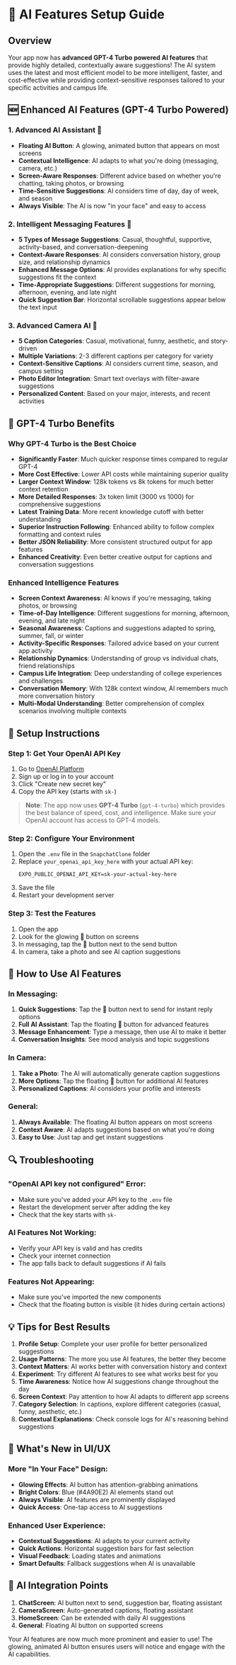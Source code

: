 # 🤖 AI Features Setup Guide

## Overview
Your app now has **advanced GPT-4 Turbo powered AI features** that provide highly detailed, contextually aware suggestions! The AI system uses the latest and most efficient model to be more intelligent, faster, and cost-effective while providing context-sensitive responses tailored to your specific activities and campus life.

## 🆕 Enhanced AI Features (GPT-4 Turbo Powered)

### 1. **Advanced AI Assistant** 🌟
- **Floating AI Button**: A glowing, animated button that appears on most screens
- **Contextual Intelligence**: AI adapts to what you're doing (messaging, camera, etc.)
- **Screen-Aware Responses**: Different advice based on whether you're chatting, taking photos, or browsing
- **Time-Sensitive Suggestions**: AI considers time of day, day of week, and season
- **Always Visible**: The AI is now "in your face" and easy to access

### 2. **Intelligent Messaging Features** 💬
- **5 Types of Message Suggestions**: Casual, thoughtful, supportive, activity-based, and conversation-deepening
- **Context-Aware Responses**: AI considers conversation history, group size, and relationship dynamics
- **Enhanced Message Options**: AI provides explanations for why specific suggestions fit the context
- **Time-Appropriate Suggestions**: Different suggestions for morning, afternoon, evening, and late night
- **Quick Suggestion Bar**: Horizontal scrollable suggestions appear below the text input

### 3. **Advanced Camera AI** 📸
- **5 Caption Categories**: Casual, motivational, funny, aesthetic, and story-driven
- **Multiple Variations**: 2-3 different captions per category for variety
- **Context-Sensitive Captions**: AI considers current time, season, and campus setting
- **Photo Editor Integration**: Smart text overlays with filter-aware suggestions
- **Personalized Content**: Based on your major, interests, and recent activities

## 🚀 GPT-4 Turbo Benefits

### **Why GPT-4 Turbo is the Best Choice**
- **Significantly Faster**: Much quicker response times compared to regular GPT-4
- **More Cost Effective**: Lower API costs while maintaining superior quality
- **Larger Context Window**: 128k tokens vs 8k tokens for much better context retention
- **More Detailed Responses**: 3x token limit (3000 vs 1000) for comprehensive suggestions
- **Latest Training Data**: More recent knowledge cutoff with better understanding
- **Superior Instruction Following**: Enhanced ability to follow complex formatting and context rules
- **Better JSON Reliability**: More consistent structured output for app features
- **Enhanced Creativity**: Even better creative output for captions and conversation suggestions

### **Enhanced Intelligence Features**
- **Screen Context Awareness**: AI knows if you're messaging, taking photos, or browsing
- **Time-of-Day Intelligence**: Different suggestions for morning, afternoon, evening, and late night
- **Seasonal Awareness**: Captions and suggestions adapted to spring, summer, fall, or winter
- **Activity-Specific Responses**: Tailored advice based on your current app activity
- **Relationship Dynamics**: Understanding of group vs individual chats, friend relationships
- **Campus Life Integration**: Deep understanding of college experiences and challenges
- **Conversation Memory**: With 128k context window, AI remembers much more conversation history
- **Multi-Modal Understanding**: Better comprehension of complex scenarios involving multiple contexts

## 🔧 Setup Instructions

### Step 1: Get Your OpenAI API Key
1. Go to [OpenAI Platform](https://platform.openai.com/api-keys)
2. Sign up or log in to your account
3. Click "Create new secret key"
4. Copy the API key (starts with `sk-`)

> **Note**: The app now uses **GPT-4 Turbo** (`gpt-4-turbo`) which provides the best balance of speed, cost, and intelligence. Make sure your OpenAI account has access to GPT-4 models.

### Step 2: Configure Your Environment
1. Open the `.env` file in the `SnapchatClone` folder
2. Replace `your_openai_api_key_here` with your actual API key:
   ```
   EXPO_PUBLIC_OPENAI_API_KEY=sk-your-actual-key-here
   ```
3. Save the file
4. Restart your development server

### Step 3: Test the Features
1. Open the app
2. Look for the glowing 🤖 button on screens
3. In messaging, tap the 🤖 button next to the send button
4. In camera, take a photo and see AI caption suggestions

## 🎯 How to Use AI Features

### In Messaging:
1. **Quick Suggestions**: Tap the 🤖 button next to send for instant reply options
2. **Full AI Assistant**: Tap the floating 🤖 button for advanced features
3. **Message Enhancement**: Type a message, then use AI to make it better
4. **Conversation Insights**: See mood analysis and topic suggestions

### In Camera:
1. **Take a Photo**: The AI will automatically generate caption suggestions
2. **More Options**: Tap the floating 🤖 button for additional AI features
3. **Personalized Captions**: AI considers your profile and interests

### General:
1. **Always Available**: The floating AI button appears on most screens
2. **Context Aware**: AI adapts suggestions based on what you're doing
3. **Easy to Use**: Just tap and get instant suggestions

## 🔍 Troubleshooting

### "OpenAI API key not configured" Error:
- Make sure you've added your API key to the `.env` file
- Restart the development server after adding the key
- Check that the key starts with `sk-`

### AI Features Not Working:
- Verify your API key is valid and has credits
- Check your internet connection
- The app falls back to default suggestions if AI fails

### Features Not Appearing:
- Make sure you've imported the new components
- Check that the floating button is visible (it hides during certain actions)

## 💡 Tips for Best Results

1. **Profile Setup**: Complete your user profile for better personalized suggestions
2. **Usage Patterns**: The more you use AI features, the better they become
3. **Context Matters**: AI works better with conversation history and context
4. **Experiment**: Try different AI features to see what works best for you
5. **Time Awareness**: Notice how AI suggestions change throughout the day
6. **Screen Context**: Pay attention to how AI adapts to different app screens
7. **Category Selection**: In captions, explore different categories (casual, funny, aesthetic, etc.)
8. **Contextual Explanations**: Check console logs for AI's reasoning behind suggestions

## 🚀 What's New in UI/UX

### More "In Your Face" Design:
- **Glowing Effects**: AI button has attention-grabbing animations
- **Bright Colors**: Blue (#4A90E2) AI elements stand out
- **Always Visible**: AI features are prominently displayed
- **Quick Access**: One-tap access to AI suggestions

### Enhanced User Experience:
- **Contextual Suggestions**: AI adapts to your current activity
- **Quick Actions**: Horizontal suggestion bars for fast selection
- **Visual Feedback**: Loading states and animations
- **Smart Defaults**: Fallback suggestions when AI is unavailable

## 📱 AI Integration Points

1. **ChatScreen**: AI button next to send, suggestion bar, floating assistant
2. **CameraScreen**: Auto-generated captions, floating assistant
3. **HomeScreen**: Can be extended with daily AI suggestions
4. **General**: Floating AI button on supported screens

Your AI features are now much more prominent and easier to use! The glowing, animated AI button ensures users will notice and engage with the AI capabilities. 